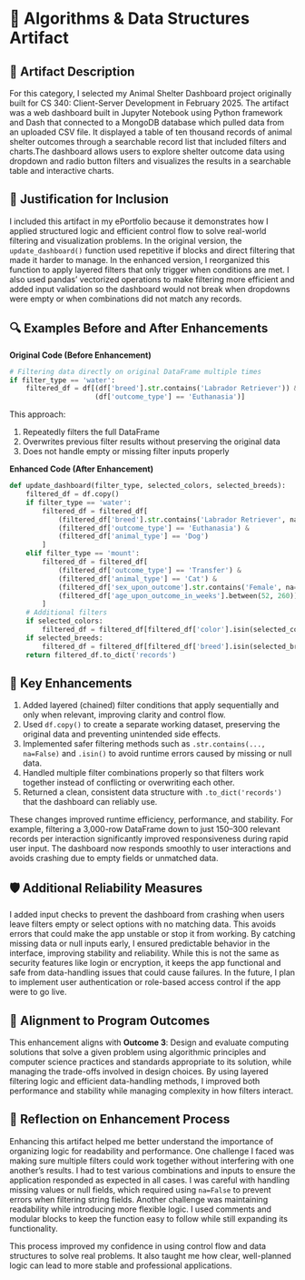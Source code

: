 # 🧮 Algorithms & Data Structures Artifact

## 📌 Artifact Description
For this category, I selected my Animal Shelter Dashboard project originally built for CS 340: Client-Server Development in February 2025. The artifact was a web dashboard built in Jupyter Notebook using Python framework and Dash that connected to a MongoDB database which pulled data from an uploaded CSV file. It displayed a table of  ten thousand records of animal shelter outcomes through a searchable record list that included filters and charts.The dashboard allows users to explore shelter outcome data using dropdown and radio button filters and visualizes the results in a searchable table and interactive charts.

## 📎 Justification for Inclusion
I included this artifact in my ePortfolio because it demonstrates how I applied structured logic and efficient control flow to solve real-world filtering and visualization problems. In the original version, the `update_dashboard()` function used repetitive if blocks and direct filtering that made it harder to manage. In the enhanced version, I reorganized this function to apply layered filters that only trigger when conditions are met. I also used pandas’ vectorized operations to make filtering more efficient and added input validation so the dashboard would not break when dropdowns were empty or when combinations did not match any records.

## 🔍 Examples Before and After Enhancements
**Original Code (Before Enhancement)**  
```python
# Filtering data directly on original DataFrame multiple times
if filter_type == 'water':
    filtered_df = df[(df['breed'].str.contains('Labrador Retriever')) & 
                     (df['outcome_type'] == 'Euthanasia')]
```
This approach:  
1. Repeatedly filters the full DataFrame  
2. Overwrites previous filter results without preserving the original data  
3. Does not handle empty or missing filter inputs properly  

**Enhanced Code (After Enhancement)**  
```python
def update_dashboard(filter_type, selected_colors, selected_breeds):
    filtered_df = df.copy()
    if filter_type == 'water':
        filtered_df = filtered_df[
            (filtered_df['breed'].str.contains('Labrador Retriever', na=False)) &
            (filtered_df['outcome_type'] == 'Euthanasia') &
            (filtered_df['animal_type'] == 'Dog')
        ]
    elif filter_type == 'mount':
        filtered_df = filtered_df[
            (filtered_df['outcome_type'] == 'Transfer') &
            (filtered_df['animal_type'] == 'Cat') &
            (filtered_df['sex_upon_outcome'].str.contains('Female', na=False)) &
            (filtered_df['age_upon_outcome_in_weeks'].between(52, 260))
        ]
    # Additional filters
    if selected_colors:
        filtered_df = filtered_df[filtered_df['color'].isin(selected_colors)]
    if selected_breeds:
        filtered_df = filtered_df[filtered_df['breed'].isin(selected_breeds)]
    return filtered_df.to_dict('records')
```

## 🔑 Key Enhancements
1. Added layered (chained) filter conditions that apply sequentially and only when relevant, improving clarity and control flow.  
2. Used `df.copy()` to create a separate working dataset, preserving the original data and preventing unintended side effects.  
3. Implemented safer filtering methods such as `.str.contains(..., na=False)` and `.isin()` to avoid runtime errors caused by missing or null data.  
4. Handled multiple filter combinations properly so that filters work together instead of conflicting or overwriting each other.  
5. Returned a clean, consistent data structure with `.to_dict('records')` that the dashboard can reliably use.

These changes improved runtime efficiency, performance, and stability. For example, filtering a 3,000-row DataFrame down to just 150–300 relevant records per interaction significantly improved responsiveness during rapid user input. The dashboard now responds smoothly to user interactions and avoids crashing due to empty fields or unmatched data.

## 🛡️ Additional Reliability Measures
I added input checks to prevent the dashboard from crashing when users leave filters empty or select options with no matching data. This avoids errors that could make the app unstable or stop it from working. By catching missing data or null inputs early, I ensured predictable behavior in the interface, improving stability and reliability. While this is not the same as security features like login or encryption, it keeps the app functional and safe from data-handling issues that could cause failures. In the future, I plan to implement user authentication or role-based access control if the app were to go live.

## 🎯 Alignment to Program Outcomes
This enhancement aligns with **Outcome 3**: Design and evaluate computing solutions that solve a given problem using algorithmic principles and computer science practices and standards appropriate to its solution, while managing the trade-offs involved in design choices. By using layered filtering logic and efficient data-handling methods, I improved both performance and stability while managing complexity in how filters interact.

## 🔄 Reflection on Enhancement Process
Enhancing this artifact helped me better understand the importance of organizing logic for readability and performance. One challenge I faced was making sure multiple filters could work together without interfering with one another’s results. I had to test various combinations and inputs to ensure the application responded as expected in all cases. I was careful with handling missing values or null fields, which required using `na=False` to prevent errors when filtering string fields. Another challenge was maintaining readability while introducing more flexible logic. I used comments and modular blocks to keep the function easy to follow while still expanding its functionality.

This process improved my confidence in using control flow and data structures to solve real problems. It also taught me how clear, well-planned logic can lead to more stable and professional applications.
